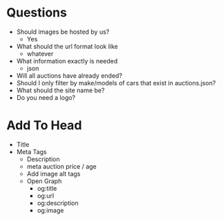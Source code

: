 
# Questions
- Should images be hosted by us?
  - Yes
- What should the url format look like
  - whatever
- What information exactly is needed
  - json
- Will all auctions have already ended?
- Should I only filter by make/models of cars that exist in auctions.json?
- What should the site name be?
- Do you need a logo?



# Add To Head
- Title
- Meta Tags
  - Description
  - meta auction price / age
  - Add image alt tags
  - Open Graph
    - og:title
    - og:url
    - og:description
    - og:image